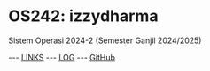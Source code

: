 ---
---

# OS242: izzydharma

Sistem Operasi 2024-2 (Semester Ganjil 2024/2025)

--- [LINKS](links.md/) --- [LOG](TXT/mylog.txt) --- [GitHub](https://github.com/izzydharma/os242)


```

```
<br>
